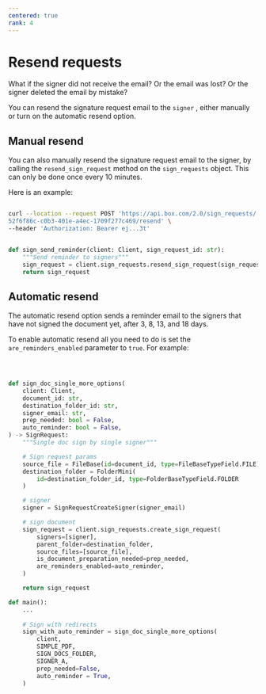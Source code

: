 ```yaml
---
centered: true
rank: 4
---
```


# Resend requests

What if the signer did not receive the email? Or the email was lost? Or the 
signer deleted the email by mistake?

You can resend the signature request email to the `signer` , either manually or 
turn on the automatic resend option.

## Manual resend

You can also manually resend the signature request email to the signer, by 
calling the `resend_sign_request` method on the `sign_requests` object. This 
can only be done once every 10 minutes.

Here is an example:

<Tabs>
<Tab title='cURL'>
    
```bash

curl --location --request POST 'https://api.box.com/2.0/sign_requests/
52f6f86c-c0b3-401e-a4ec-1709f277c469/resend' \
--header 'Authorization: Bearer ej...3t'

```
    
</Tab>
<Tab title='Python Gen SDK'>

```python

def sign_send_reminder(client: Client, sign_request_id: str):
    """Send reminder to signers"""
    sign_request = client.sign_requests.resend_sign_request(sign_request_id)
    return sign_request

```

</Tab>
</Tabs>

## Automatic resend

The automatic resend option sends a reminder email to the signers that have not 
signed the document yet, after 3, 8, 13, and 18 days.

To enable automatic resend all you need to do is set the 
`are_reminders_enabled` parameter to `true`. For example:

<Tabs>
<Tab title='cURL'>
    
```bash
    
```
    
</Tab>
<Tab title='Python Gen SDK'>

```python

def sign_doc_single_more_options(
    client: Client,
    document_id: str,
    destination_folder_id: str,
    signer_email: str,
    prep_needed: bool = False,
    auto_reminder: bool = False,
) -> SignRequest:
    """Single doc sign by single signer"""

    # Sign request params
    source_file = FileBase(id=document_id, type=FileBaseTypeField.FILE)
    destination_folder = FolderMini(
        id=destination_folder_id, type=FolderBaseTypeField.FOLDER
    )

    # signer
    signer = SignRequestCreateSigner(signer_email)

    # sign document
    sign_request = client.sign_requests.create_sign_request(
        signers=[signer],
        parent_folder=destination_folder,
        source_files=[source_file],
        is_document_preparation_needed=prep_needed,
        are_reminders_enabled=auto_reminder,
    )

    return sign_request

def main():
    ...
    
    # Sign with redirects
    sign_with_auto_reminder = sign_doc_single_more_options(
        client,
        SIMPLE_PDF,
        SIGN_DOCS_FOLDER,
        SIGNER_A,
        prep_needed=False,
        auto_reminder = True,
    )

```

</Tab>
</Tabs>